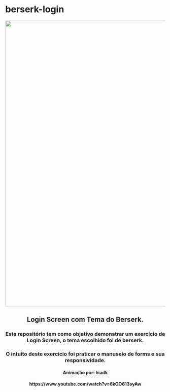 # berserk-login
<div align="center">
<img src="https://user-images.githubusercontent.com/102098159/172954351-7be28763-f872-4420-9c1f-e0fc0c1a97fb.jpeg" width="900px" />
</div>

<h2 align="center"><strong>Login Screen com Tema do Berserk.</strong></h2>
<h3 align="center">Este repositório tem como objetivo demonstrar um exercício de Login Screen,
o tema escolhido foi de berserk.</h3>
<h3 align="center">O intuito deste exercício foi praticar o manuseio de forms e sua responsividade.
</h3>


<h4 align="center">Animação por: hiadk</h4>
<h4 align="center">https://www.youtube.com/watch?v=6kGO613syAw</h4>
